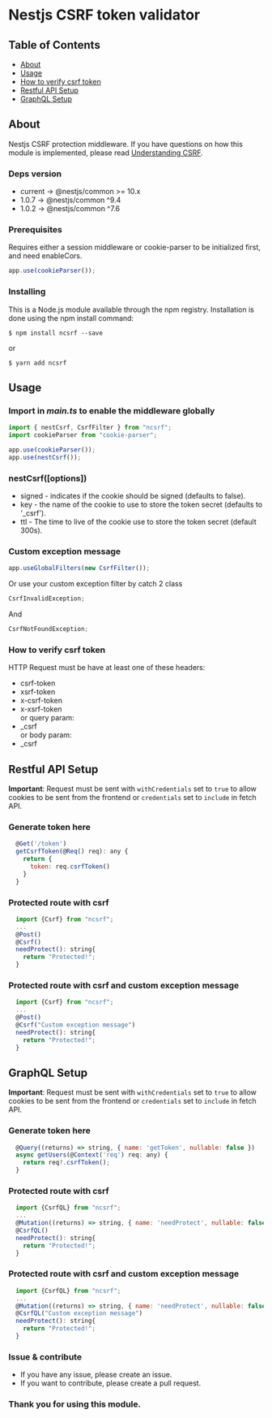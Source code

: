 # Nestjs CSRF token validator

## Table of Contents

- [About](#about)
- [Usage](#usage)
- [How to verify csrf token](#how-to-verify-csrf-token)
- [Restful API Setup](#restful-api-setup)
- [GraphQL Setup](#graphql-setup)

## About

Nestjs CSRF protection middleware.
If you have questions on how this module is implemented, please read [Understanding CSRF](https://github.com/pillarjs/understanding-csrf).

### Deps version

- current -> @nestjs/common >= 10.x
- 1.0.7 -> @nestjs/common ^9.4
- 1.0.2 -> @nestjs/common ^7.6

### Prerequisites

Requires either a session middleware or cookie-parser to be initialized first, and need enableCors.

```javascript
app.use(cookieParser());
```

### Installing

This is a Node.js module available through the npm registry. Installation is done using the npm install command:

```
$ npm install ncsrf --save
```

or

```
$ yarn add ncsrf
```

## Usage

### Import in _main.ts_ to enable the middleware globally

```javascript
import { nestCsrf, CsrfFilter } from "ncsrf";
import cookieParser from "cookie-parser";

app.use(cookieParser());
app.use(nestCsrf());
```

### nestCsrf([options])

- signed - indicates if the cookie should be signed (defaults to false).
- key - the name of the cookie to use to store the token secret (defaults to '\_csrf').
- ttl - The time to live of the cookie use to store the token secret (default 300s).

### Custom exception message

```javascript
app.useGlobalFilters(new CsrfFilter());
```

Or use your custom exception filter by catch 2 class

```javascript
CsrfInvalidException;
```

And

```javascript
CsrfNotFoundException;
```

### How to verify csrf token

HTTP Request must be have at least one of these headers:

- csrf-token
- xsrf-token
- x-csrf-token
- x-xsrf-token  
  or query param:
- \_csrf  
  or body param:
- \_csrf

## Restful API Setup

**Important**: Request must be sent with `withCredentials` set to `true` to allow cookies to be sent from the frontend or `credentials` set to `include` in fetch API.

### Generate token here

```javascript
  @Get('/token')
  getCsrfToken(@Req() req): any {
    return {
      token: req.csrfToken()
    }
  }
```

### Protected route with csrf

```javascript
  import {Csrf} from "ncsrf";
  ...
  @Post()
  @Csrf()
  needProtect(): string{
    return "Protected!";
  }
```

### Protected route with csrf and custom exception message

```javascript
  import {Csrf} from "ncsrf";
  ...
  @Post()
  @Csrf("Custom exception message")
  needProtect(): string{
    return "Protected!";
  }
```

## GraphQL Setup

**Important**: Request must be sent with `withCredentials` set to `true` to allow cookies to be sent from the frontend or `credentials` set to `include` in fetch API.

### Generate token here

```javascript
  @Query((returns) => string, { name: 'getToken', nullable: false })
  async getUsers(@Context('req') req: any) {
    return req?.csrfToken();
  }
```

### Protected route with csrf

```javascript
  import {CsrfQL} from "ncsrf";
  ...
  @Mutation((returns) => string, { name: 'needProtect', nullable: false })
  @CsrfQL()
  needProtect(): string{
    return "Protected!";
  }
```

### Protected route with csrf and custom exception message

```javascript
  import {CsrfQL} from "ncsrf";
  ...
  @Mutation((returns) => string, { name: 'needProtect', nullable: false })
  @CsrfQL("Custom exception message")
  needProtect(): string{
    return "Protected!";
  }
```

### Issue & contribute

- If you have any issue, please create an issue.
- If you want to contribute, please create a pull request.

### Thank you for using this module.

